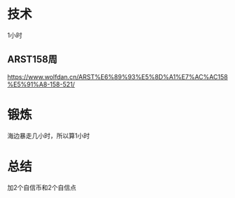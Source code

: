 # 技术
1小时
## ARST158周
https://www.wolfdan.cn/ARST%E6%89%93%E5%8D%A1%E7%AC%AC158%E5%91%A8-158-521/

# 锻炼
海边暴走几小时，所以算1小时

# 总结
加2个自信币和2个自信点